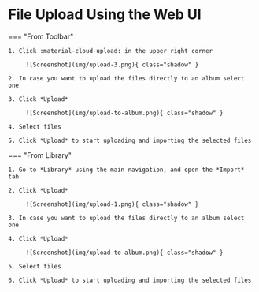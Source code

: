 # File Upload Using the Web UI #

=== "From Toolbar"

    1. Click :material-cloud-upload: in the upper right corner

         ![Screenshot](img/upload-3.png){ class="shadow" }

    2. In case you want to upload the files directly to an album select one

    3. Click *Upload*

         ![Screenshot](img/upload-to-album.png){ class="shadow" }

    4. Select files

    5. Click *Upload* to start uploading and importing the selected files


=== "From Library"

    1. Go to *Library* using the main navigation, and open the *Import* tab

    2. Click *Upload*

         ![Screenshot](img/upload-1.png){ class="shadow" }

    3. In case you want to upload the files directly to an album select one

    4. Click *Upload*

         ![Screenshot](img/upload-to-album.png){ class="shadow" }

    5. Select files

    6. Click *Upload* to start uploading and importing the selected files


